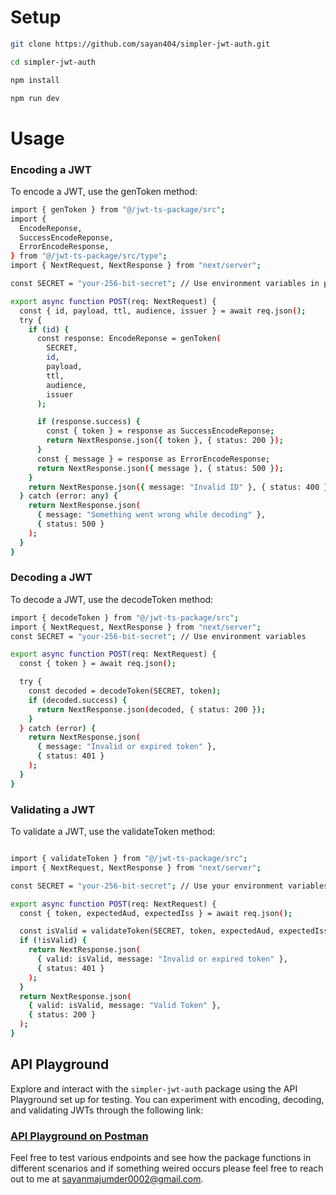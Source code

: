 # Setup

```bash
git clone https://github.com/sayan404/simpler-jwt-auth.git

cd simpler-jwt-auth

npm install

npm run dev
```

# Usage

### Encoding a JWT

To encode a JWT, use the genToken method:

```bash
import { genToken } from "@/jwt-ts-package/src";
import {
  EncodeReponse,
  SuccessEncodeReponse,
  ErrorEncodeResponse,
} from "@/jwt-ts-package/src/type";
import { NextRequest, NextResponse } from "next/server";

const SECRET = "your-256-bit-secret"; // Use environment variables in production

export async function POST(req: NextRequest) {
  const { id, payload, ttl, audience, issuer } = await req.json();
  try {
    if (id) {
      const response: EncodeReponse = genToken(
        SECRET,
        id,
        payload,
        ttl,
        audience,
        issuer
      );

      if (response.success) {
        const { token } = response as SuccessEncodeReponse;
        return NextResponse.json({ token }, { status: 200 });
      }
      const { message } = response as ErrorEncodeResponse;
      return NextResponse.json({ message }, { status: 500 });
    }
    return NextResponse.json({ message: "Invalid ID" }, { status: 400 });
  } catch (error: any) {
    return NextResponse.json(
      { message: "Something went wrong while decoding" },
      { status: 500 }
    );
  }
}

```

### Decoding a JWT

To decode a JWT, use the decodeToken method:

```bash
import { decodeToken } from "@/jwt-ts-package/src";
import { NextRequest, NextResponse } from "next/server";
const SECRET = "your-256-bit-secret"; // Use environment variables

export async function POST(req: NextRequest) {
  const { token } = await req.json();

  try {
    const decoded = decodeToken(SECRET, token);
    if (decoded.success) {
      return NextResponse.json(decoded, { status: 200 });
    }
  } catch (error) {
    return NextResponse.json(
      { message: "Invalid or expired token" },
      { status: 401 }
    );
  }
}

```

### Validating a JWT

To validate a JWT, use the validateToken method:

```bash

import { validateToken } from "@/jwt-ts-package/src";
import { NextRequest, NextResponse } from "next/server";

const SECRET = "your-256-bit-secret"; // Use your environment variables

export async function POST(req: NextRequest) {
  const { token, expectedAud, expectedIss } = await req.json();

  const isValid = validateToken(SECRET, token, expectedAud, expectedIss);
  if (!isValid) {
    return NextResponse.json(
      { valid: isValid, message: "Invalid or expired token" },
      { status: 401 }
    );
  }
  return NextResponse.json(
    { valid: isValid, message: "Valid Token" },
    { status: 200 }
  );
}

```

## API Playground

Explore and interact with the `simpler-jwt-auth` package using the API Playground set up for testing. You can experiment with encoding, decoding, and validating JWTs through the following link:

### **[API Playground on Postman](https://app.getpostman.com/join-team?invite_code=89ffb411ab1a8c3a3d425e5a5e0db76c)**

Feel free to test various endpoints and see how the package functions in different scenarios and if something weired occurs please feel free to reach out to me at sayanmajumder0002@gmail.com.
